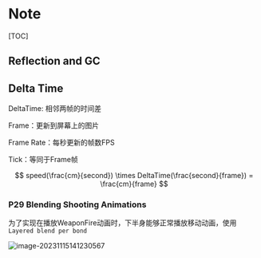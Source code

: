# Note

[TOC]



## Reflection and GC



## Delta Time

DeltaTime: 相邻两帧的时间差

Frame：更新到屏幕上的图片

Frame Rate：每秒更新的帧数FPS

Tick：等同于Frame帧

$$
speed(\frac{cm}{second}) \times DeltaTime(\frac{second}{frame}) = \frac{cm}{frame}
$$


### P29 Blending Shooting Animations

为了实现在播放WeaponFire动画时，下半身能够正常播放移动动画，使用 `Layered blend per bond` 

![image-20231115141230567](C:\Users\xyz\AppData\Roaming\Typora\typora-user-images\image-20231115141230567.png)

